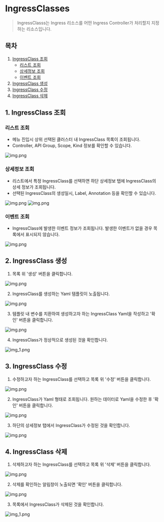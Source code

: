 # IngressClasses

> IngressClasss는 Ingress 리소스를 어떤 Ingress Controller가 처리할지 지정하는 리소스입니다.

## 목차

1. [IngressClass 조회](#1-ingressclass-조회)
   * [리스트 조회](#리스트-조회)
   * [상세정보 조회](#상세정보-조회)
   * [이벤트 조회](#이벤트-조회)
2. [IngressClass 생성](#2-ingressclass-생성)
3. [IngressClass 수정](#3-ingressclass-수정)
4. [IngressClass 삭제](#4-ingressclass-삭제)

## 1. IngressClass 조회
### 리스트 조회
* 메뉴 진입시 상위 선택된 클러스터 내 IngressClass 목록이 조회됩니다.
* Controller, API Group, Scope, Kind 정보를 확인할 수 있습니다.

![img.png](img/ic_list.png)

### 상세정보 조회
* 리스트에서 특정 IngressClass를 선택하면 하단 상세정보 탭에 IngressClass의 상세 정보가 조회됩니다.
* 선택된 IngressClass의 생성일시, Label, Annotation 등을 확인할 수 있습니다.

![img.png](img/ic_list_selected.png)
![img.png](img/ic_detail.png)

### 이벤트 조회
* IngressClass에 발생한 이벤트 정보가 조회됩니다. 발생한 이벤트가 없을 경우 목록에서 표시되지 않습니다.

![img.png](img/ic_event.png)


## 2. IngressClass 생성
1. 목록 위 '생성' 버튼을 클릭합니다.

![img.png](img/ic_create.png)

2. IngressClass를 생성하는 Yaml 템플릿이 노출됩니다.

![img.png](img/ic_create_template.png)

3. 템플릿 내 변수를 치환하여 생성하고자 하는 IngressClass Yaml을 작성하고 '확인' 버튼을 클릭합니다.

![img.png](img/ic_create_yaml.png)

4. IngressClass가 정상적으로 생성된 것을 확인합니다.

![img_1.png](img/ic_create_result.png)

## 3. IngressClass 수정
1. 수정하고자 하는 IngressClass를 선택하고 목록 위 '수정' 버튼을 클릭합니다.

![img.png](img/ic_update.png)

2. IngressClass가 Yaml 형태로 조회됩니다. 원하는 데이터로 Yaml을 수정한 후 '확인' 버튼을 클릭합니다.

![img.png](img/ic_update_yaml.png)

3. 하단의 상세정보 탭에서 IngressClass가 수정된 것을 확인합니다.

![img.png](img/ic_update_result.png)

## 4. IngressClass 삭제
1. 삭제하고자 하는 IngressClass를 선택하고 목록 위 '삭제' 버튼을 클릭합니다.

![img.png](img/ic_delete.png)

2. 삭제를 확인하는 알림창이 노출되면 '확인' 버튼을 클릭합니다.

![img.png](img/ic_delete_check.png)

3. 목록에서 IngressClass가 삭제된 것을 확인합니다.

![img_1.png](img/ic_delete_result.png)